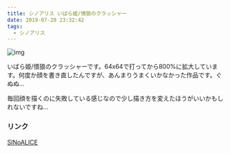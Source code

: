 ```yaml
---
title: シノアリス いばら姫/憤狼のクラッシャー
date: 2019-07-20 23:32:42
tags:
  - シノアリス
---
```

![img](/image-blog/images/ibara-hunro.png)

いばら姫/憤狼のクラッシャーです。64x64で打ってから800%に拡大しています。何度か顔を書き直したんですが、あんまりうまくいかなかった作品です。ぐぬぬ…

毎回顔を描くのに失敗している感じなので少し描き方を変えたほうがいいかもしれないですね…


### リンク
[SINoALICE](http://sinoalice.jp)

